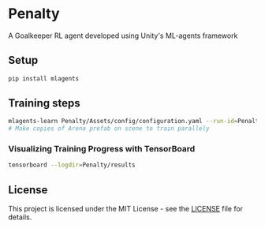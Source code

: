 # Penalty 

A Goalkeeper RL agent developed using Unity's ML-agents framework

## Setup
```bash
pip install mlagents
```

## Training steps
```bash
mlagents-learn Penalty/Assets/config/configuration.yaml --run-id=Penalty
# Make copies of Arena prefab on scene to train parallely
```

### Visualizing Training Progress with TensorBoard
```bash
tensorboard --logdir=Penalty/results
```

## License
This project is licensed under the MIT License - see the [LICENSE](LICENSE) file for details.
